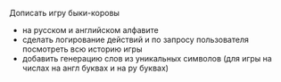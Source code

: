 Дописать игру быки-коровы
- на русском и английском алфавите
- сделать логирование действий и по запросу пользователя посмотреть всю историю игры
- добавить генерацию слов из уникальных символов (для игры на числах на англ буквах и на ру буквах)
